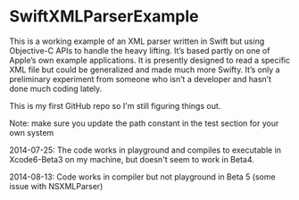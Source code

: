 SwiftXMLParserExample
=====================

This is a working example of an XML parser written in Swift but using
Objective-C APIs to handle the heavy lifting. It’s based partly on one
of Apple’s own example applications. It is presently designed to read a
specific XML file but could be generalized and made much more Swifty.
It’s only a preliminary experiment from someone who isn’t a developer
and hasn’t done much coding lately.

This is my first GitHub repo so I'm still figuring things out.

Note: make sure you update the path constant in the test section for your own system

2014-07-25: The code works in playground and compiles to executable in Xcode6-Beta3 on my machine,
but doesn't seem to work in Beta4.

2014-08-13: Code works in compiler but not playground in Beta 5 (some issue with NSXMLParser)
